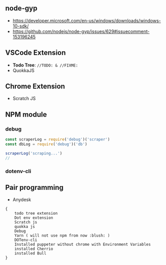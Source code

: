 ## node-gyp

- https://developer.microsoft.com/en-us/windows/downloads/windows-10-sdk/
- https://github.com/nodejs/node-gyp/issues/629#issuecomment-153196245

## VSCode Extension

- **Todo Tree**: `//TODO: & //FIXME:`
- QuokkaJS

## Chrome Extension

- Scratch JS 

## NPM module 

### debug

```js
const scraperLog = require('debug')('scraper')
const dbLog = require('debug')('db')

scraperLog('scraping...')
//
```

### dotenv-cli
## Pair programming 
- Anydesk

```
{
    todo tree extension
    Dot env extension
    Scratch js
    quokka js
    Debug
    Yarn ( will not use npm from now :blush: )
    DOTenv-cli
    Installed puppeter without chrome with Environment Variables
    installed Cherrio
    installed Bull
}
```
